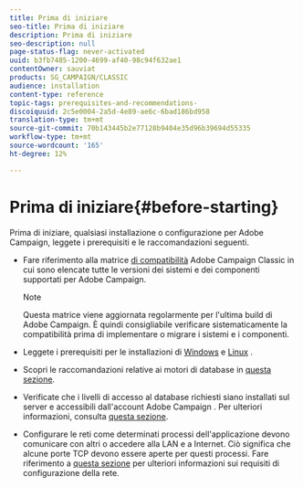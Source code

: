 ```yaml
---
title: Prima di iniziare
seo-title: Prima di iniziare
description: Prima di iniziare
seo-description: null
page-status-flag: never-activated
uuid: b3fb7485-1200-4699-af40-98c94f632ae1
contentOwner: sauviat
products: SG_CAMPAIGN/CLASSIC
audience: installation
content-type: reference
topic-tags: prerequisites-and-recommendations-
discoiquuid: 2c5e0004-2a5d-4e89-ae6c-6bad186bd958
translation-type: tm+mt
source-git-commit: 70b143445b2e77128b9404e35d96b39694d55335
workflow-type: tm+mt
source-wordcount: '165'
ht-degree: 12%

---
```



# Prima di iniziare{#before-starting}

Prima di iniziare, qualsiasi installazione o configurazione per  Adobe Campaign, leggete i prerequisiti e le raccomandazioni seguenti.

* Fare riferimento alla matrice [di compatibilità](https://helpx.adobe.com/it/campaign/kb/compatibility-matrix.html) Adobe Campaign Classic in cui sono elencate tutte le versioni dei sistemi e dei componenti supportati per  Adobe Campaign.

   >[!NOTE]
   >
   >Questa matrice viene aggiornata regolarmente per l&#39;ultima build di  Adobe Campaign. È quindi consigliabile verificare sistematicamente la compatibilità prima di implementare o migrare i sistemi e i componenti.

* Leggete i prerequisiti per le installazioni di [Windows](../../installation/using/prerequisites-of-campaign-installation-in-windows.md) e [Linux](../../installation/using/prerequisites-of-campaign-installation-in-linux.md) .
* Scopri le raccomandazioni relative ai motori di database in [questa sezione](../../installation/using/database.md).
* Verificate che i livelli di accesso al database richiesti siano installati sul server e accessibili dall&#39;account Adobe Campaign . Per ulteriori informazioni, consulta [questa sezione](../../installation/using/application-server.md).
* Configurare le reti come determinati processi dell&#39;applicazione devono comunicare con altri o accedere alla LAN e a Internet. Ciò significa che alcune porte TCP devono essere aperte per questi processi. Fare riferimento a [questa sezione](../../installation/using/network-configuration.md) per ulteriori informazioni sui requisiti di configurazione della rete.
